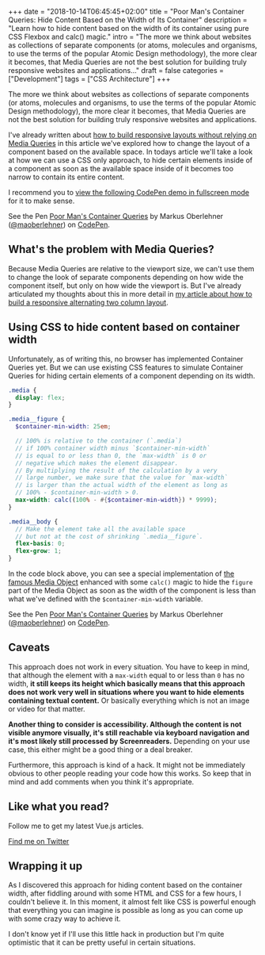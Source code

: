 +++
date = "2018-10-14T06:45:45+02:00"
title = "Poor Man's Container Queries: Hide Content Based on the Width of Its Container"
description = "Learn how to hide content based on the width of its container using pure CSS Flexbox and calc() magic."
intro = "The more we think about websites as collections of separate components (or atoms, molecules and organisms, to use the terms of the popular Atomic Design methodology), the more clear it becomes, that Media Queries are not the best solution for building truly responsive websites and applications..."
draft = false
categories = ["Development"]
tags = ["CSS Architecture"]
+++

The more we think about websites as collections of separate components (or atoms, molecules and organisms, to use the terms of the popular Atomic Design methodology), the more clear it becomes, that Media Queries are not the best solution for building truly responsive websites and applications.

I've already written about [how to build responsive layouts without relying on Media Queries](/blog/creating-a-responsive-alternating-two-column-layout-with-flexbox/) in this article we've explored how to change the layout of a component based on the available space. In todays article we'll take a look at how we can use a CSS only approach, to hide certain elements inside of a component as soon as the available space inside of it becomes too narrow to contain its entire content.

I recommend you to [view the following CodePen demo in fullscreen mode](https://codepen.io/maoberlehner/full/LgjxPw/) for it to make sense.

<div class="c-content__broad">
  <p data-height="400" data-theme-id="dark" data-slug-hash="LgjxPw" data-default-tab="result" data-user="maoberlehner" data-pen-title="Poor Man's Container Queries" class="codepen">See the Pen <a href="https://codepen.io/maoberlehner/pen/LgjxPw/">Poor Man's Container Queries</a> by Markus Oberlehner (<a href="https://codepen.io/maoberlehner">@maoberlehner</a>) on <a href="https://codepen.io">CodePen</a>.</p>
  <script async src="https://static.codepen.io/assets/embed/ei.js"></script>
</div>

## What's the problem with Media Queries?

Because Media Queries are relative to the viewport size, we can't use them to change the look of separate components depending on how wide the component itself, but only on how wide the viewport is. But I've already articulated my thoughts about this in more detail in [my article about how to build a responsive alternating two column layout](https://markus.oberlehner.net/blog/creating-a-responsive-alternating-two-column-layout-with-flexbox#what-s-the-problem-with-media-queries).

## Using CSS to hide content based on container width

Unfortunately, as of writing this, no browser has implemented Container Queries yet. But we can use existing CSS features to simulate Container Queries for hiding certain elements of a component depending on its width.

```scss
.media {
  display: flex;
}

.media__figure {
  $container-min-width: 25em;

  // 100% is relative to the container (`.media`)
  // if 100% container width minus `$container-min-width`
  // is equal to or less than 0, the `max-width` is 0 or
  // negative which makes the element disappear.
  // By multiplying the result of the calculation by a very
  // large number, we make sure that the value for `max-width`
  // is larger than the actual width of the element as long as
  // 100% - $container-min-width > 0.
  max-width: calc((100% - #{$container-min-width}) * 9999);
}

.media__body {
  // Make the element take all the available space
  // but not at the cost of shrinking `.media__figure`.
  flex-basis: 0;
  flex-grow: 1;
}
```

In the code block above, you can see a special implementation of [the famous Media Object](http://www.stubbornella.org/content/2010/06/25/the-media-object-saves-hundreds-of-lines-of-code/) enhanced with some `calc()` magic to hide the `figure` part of the Media Object as soon as the width of the component is less than what we've defined with the `$container-min-width` variable.

<div class="c-content__broad">
  <p data-height="400" data-theme-id="dark" data-slug-hash="LgjxPw" data-default-tab="css,result" data-user="maoberlehner" data-pen-title="Poor Man's Container Queries" class="codepen">See the Pen <a href="https://codepen.io/maoberlehner/pen/LgjxPw/">Poor Man's Container Queries</a> by Markus Oberlehner (<a href="https://codepen.io/maoberlehner">@maoberlehner</a>) on <a href="https://codepen.io">CodePen</a>.</p>
  <script async src="https://static.codepen.io/assets/embed/ei.js"></script>
</div>

## Caveats

This approach does not work in every situation. You have to keep in mind, that although the element with a `max-width` equal to or less than `0` has no width, **it still keeps its height which basically means that this approach does not work very well in situations where you want to hide elements containing textual content.** Or basically everything which is not an image or video for that matter.

**Another thing to consider is accessibility. Although the content is not visible anymore visually, it's still reachable via keyboard navigation and it's most likely still processed by Screenreaders.** Depending on your use case, this either might be a good thing or a deal breaker.

Furthermore, this approach is kind of a hack. It might not be immediately obvious to other people reading your code how this works. So keep that in mind and add comments when you think it's appropriate.

<div class="c-content__broad">
  <div class="c-twitter-teaser">
    <div class="c-twitter-teaser__content">
      <h2 class="c-twitter-teaser__headline">Like what you read?</h2>
      <p class="c-twitter-teaser__body">
        Follow me to get my latest Vue.js articles.
      </p>
      <a class="c-button c-button--outline c-twitter-teaser__button" rel="nofollow" href="https://twitter.com/maoberlehner" data-event-category="link" data-event-action="click: contact" data-event-label="Twitter (article content)">
        Find me on Twitter
      </a>
    </div>
  </div>
</div>

## Wrapping it up

As I discovered this approach for hiding content based on the container width, after fiddling around with some HTML and CSS for a few hours, I couldn't believe it. In this moment, it almost felt like CSS is powerful enough that everything you can imagine is possible as long as you can come up with some crazy way to achieve it.

I don't know yet if I'll use this little hack in production but I'm quite optimistic that it can be pretty useful in certain situations.
